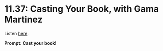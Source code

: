 # 11.37: Casting Your Book, with Gama Martinez 

Listen [here](http://www.writingexcuses.com/2016/09/11/11-37-casting-your-book-with-gama-martinez/). 

**Prompt:** <strong>Cast your book!</strong>